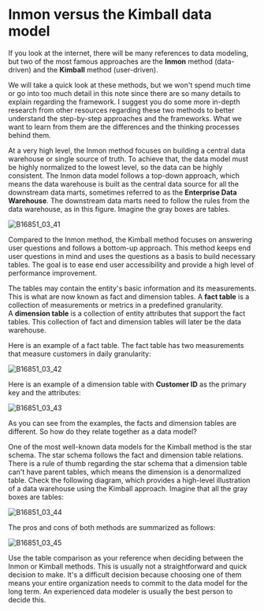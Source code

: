 # Inmon versus the Kimball data model

If you look at the internet, there will be many references to data modeling, but two of the most famous approaches are the **Inmon** method (data-driven) and the **Kimball** method (user-driven).

We will take a quick look at these methods, but we won't spend much time or go into too much detail in this note since there are so many details to explain regarding the framework. I suggest you do some more in-depth research from other resources regarding these two methods to better understand the step-by-step approaches and the frameworks. What we want to learn from them are the differences and the thinking processes behind them.

At a very high level, the Inmon method focuses on building a central data warehouse or single source of truth. To achieve that, the data model must be highly normalized to the lowest level, so the data can be highly consistent. The Inmon data model follows a top-down approach, which means the data warehouse is built as the central data source for all the downstream data marts, sometimes referred to as the **Enterprise Data Warehouse**. The downstream data marts need to follow the rules from the data warehouse, as in this figure. Imagine the gray boxes are tables. 

![B16851_03_41](https://user-images.githubusercontent.com/62965911/219542336-5dc33337-2996-4feb-abc7-89b178c9ec9d.jpg)

Compared to the Inmon method, the Kimball method focuses on answering user questions and follows a bottom-up approach. This method keeps end user questions in mind and uses the questions as a basis to build necessary tables. The goal is to ease end user accessibility and provide a high level of performance improvement.

The tables may contain the entity's basic information and its measurements. This is what are now known as fact and dimension tables. A **fact table** is a collection of measurements or metrics in a predefined granularity. A **dimension table** is a collection of entity attributes that support the fact tables. This collection of fact and dimension tables will later be the data warehouse. 

Here is an example of a fact table. The fact table has two measurements that measure customers in daily granularity:

![B16851_03_42](https://user-images.githubusercontent.com/62965911/219542340-a84d6156-e7ed-49d8-b97a-85644f3de1f9.jpg)

Here is an example of a dimension table with **Customer ID** as the primary key and the attributes:

![B16851_03_43](https://user-images.githubusercontent.com/62965911/219542343-d63c8ffc-d3b7-4409-99c1-788025412491.jpg)

As you can see from the examples, the facts and dimension tables are different. So how do they relate together as a data model?

One of the most well-known data models for the Kimball method is the star schema. The star schema follows the fact and dimension table relations. There is a rule of thumb regarding the star schema that a dimension table can't have parent tables, which means the dimension is a denormalized table. Check the following diagram, which provides a high-level illustration of a data warehouse using the Kimball approach. Imagine that all the gray boxes are tables:

![B16851_03_44](https://user-images.githubusercontent.com/62965911/219542344-c9fcd477-c631-451c-b0f9-ed8b17b731dc.jpg)

The pros and cons of both methods are summarized as follows:

![B16851_03_45](https://user-images.githubusercontent.com/62965911/219542350-d8a15c63-644d-4dac-8032-3c321258265b.jpg)

Use the table comparison as your reference when deciding between the Inmon or Kimball methods. This is usually not a straightforward and quick decision to make. It's a difficult decision because choosing one of them means your entire organization needs to commit to the data model for the long term. An experienced data modeler is usually the best person to decide this.